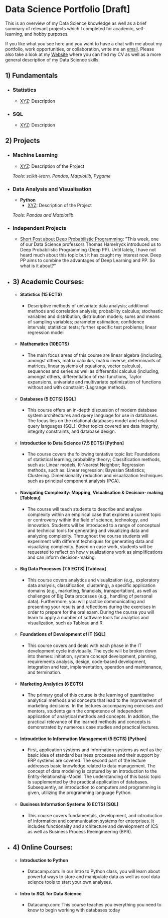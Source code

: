 # Data Science Portfolio [Draft]
This is an overview of my Data Science knowledge as well as a brief summary of relevant projects which I completed for academic, self-learning, and hobby purposes.

If you like what you see here and you want to have a chat with me about my portfolio, work opportunities, or collaboration, write me an [email](mailto:st.knoedler@gmail.com). Please also take a look at my [Website](https://sknoedler.github.io) where you can find my CV as well as a more general description of my Data Science skills.

## 1) Fundamentals

- ### Statistics
	- [XYZ](https://github.com/steffen/.../prediction1.ipynb): Description

- ### SQL
	- [XYZ](https://github.com/steffen/.../prediction1.ipynb): Description


## 2) Projects


- ### Machine Learning

	- [XYZ](https://github.com/steffen/.../prediction1.ipynb): Description of the Project

	_Tools: scikit-learn, Pandas, Matplotlib, Pygame_ 


- ### Data Analysis and Visualisation
	- __Python__
		- [XYZ](https://github.com/steffen/.../prediction1.ipynb): Description of the Project

	_Tools: Pandas and Matplotlib_


- ### Independent Projects
	- [Short Post about Deep Probabilistic Programming](https://www.linkedin.com/pulse/deep-probabilistic-programming-steffen-knödler/): "This week, one of our Data Science professors Thomas Hamelryck introduced us to Deep Probabilistic Programming (Deep PP). Until lately, I have not heard much about this topic but it has caught my interest now. Deep PP aims to combine the advantages of Deep Learning and PP. So what is it about?"


- ## 3) Academic Courses: 

	- #### Statistics (15 ECTS)
		- Descriptive methods of univariate data analysis; additional methods and
		correlation analysis; probability calculus; stochastic variables and
		distribution, distribution models; sums and means of sampling variables;
		parameter estimation; confidence intervals; statistical tests; further specific
		test problems; linear regression model
		
	- #### Mathematics (10ECTS)
		- The main focus areas of this course are linear algebra {including, amongst others, matrix calculus, matrix inverse, determinants of matrices, linear systems of equations, vector calculus), sequences and series as well as differential calculus {including, amongst others, differentiation of real functions, Taylor expansions, univariate and multivariate optimization of functions without and with constraint {Lagrange method). 
	- #### Databases (5 ECTS) [SQL]
		- This course offers an in-depth discussion of modern database system architectures and query language for use in databases. The focus lies on the relational databases model and relational query languages (SQL). Other topics covered are data integrity, integrity constraints, and database design.
	- #### Introduction to Data Science (7.5 ECTS) [Python]
		- The course covers the following tentative topic list: Foundations of statistical learning, probability theory; Classification methods, such as: Linear models, K-Nearest Neighbor; Regression methods, such as: Linear regression; Bayesian Statistics; Clustering.
Dimensionality reduction and visualization techniques such as principal component analysis (PCA).
	- #### Navigating Complexity: Mapping, Visualisation & Decision- making [Tableau]
		- The course will teach students to describe and analyse complexity within an empirical case that explores a current topic or controversy within the field of science, technology, and innovation. Students will be introduced to a range of conceptual and technical tools for generating and visualizing data and analyzing complexity. Throughout the course students will experiment with different techniques for generating data and visualizing complexity. Based on case work, students will be requested to reflect on how visualizations work as simplifications and can inform decision-making.
	- #### Big Data Processes (7.5 ECTS) [Tableau]
		- This course covers analytics and visualization (e.g., exploratory data analysis, classification, clustering), a specific application domains (e.g., marketing, financials, transportation), as well as challenges of Big Data processes (e.g., handling of personal data). Furthermore, you will practice communicating and presenting your results and reflections during the exercises in order to prepare for the oral exam. During the course you will learn to apply a number of software tools for analytics and visualization, such as Tableau and R.
	- #### Foundations of Development of IT [SQL]
		- This course covers and deals with each phase in the IT development cycle individually. The cycle will be broken down into themes: initiation, system concept development, planning, requirements analysis, design, code-based development, integration and test, implementation, operation and maintenance, and termination.
	- #### Marketing Analytics (6 ECTS)
		- The primary goal of this course is the learning of quantitative analytical methods and concepts that lead to the improvement of marketing decisions. In the lectures accompanying exercises and mentors, students gain the competence of independent application of analytical methods and concepts. In addition, the practical relevance of the learned methods and concepts is demonstrated by numerous case studies and practical lectures. 
	- #### Introudction to Information Management (5 ECTS) [Python]
		- First, application systems and information systems as weil as the basic idea of standard business processes and their support by ERP systems are covered. The second part of the lecture addresses basic knowledge related to data management. The concept of data modeling is captured by an introduction to the Entity-Relationship-Model. The understanding of this basic topic is supplemented by the practical application of databases. Subsequently, an introduction to computers and programming is given, utilizing the programming language Python.
	- #### Business Information Systems (6 ECTS) [SQL]
		- This course covers fundamentals, development, and introduction of information and communication systems for enterprises. It includes functionality and architecture and development of ICS as well as Business Process Reeingineering (BPR).



- ## 4) Online Courses: 

	- #### Introduction to Python
		- Datacamp.com: In our Intro to Python class, you will learn about powerful ways to store and manipulate data as well as cool data science tools to start your own analyses. 
	- #### Intro to SQL for Data Science
		- Datacamp.com: This course teaches you everything you need to know to begin working with databases today




